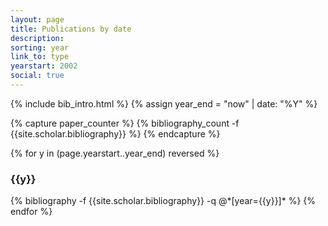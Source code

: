 ```yaml
---
layout: page
title: Publications by date
description:
sorting: year
link_to: type
yearstart: 2002
social: true
---
```


{% include bib_intro.html %}
{% assign year_end = "now" | date: "%Y" %}

{% capture paper_counter %}
{% bibliography_count -f {{site.scholar.bibliography}} %}
{% endcapture %}

<div style="counter-reset:bibitem {{ paper_counter | plus:1 }}"></div>

{% for y in (page.yearstart..year_end) reversed %}
  <h3 class="year">{{y}}</h3>
  {% bibliography -f {{site.scholar.bibliography}} -q @*[year={{y}}]* %}
{% endfor %}
